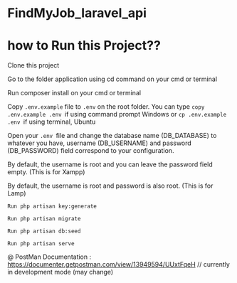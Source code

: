 # FindMyJob_laravel_api

# how to Run this Project??


Clone this project

Go to the folder application using cd command on your cmd or terminal

Run composer install on your cmd or terminal

Copy `.env.example` file to `.env` on the root folder. You can type `copy .env.example .env `if using command prompt Windows or `cp .env.example .env `if using terminal, Ubuntu

Open your `.env `file and change the database name (DB_DATABASE) to whatever you have, username (DB_USERNAME) and password (DB_PASSWORD) field correspond to your configuration.

By default, the username is root and you can leave the password field empty. (This is for Xampp)

By default, the username is root and password is also root. (This is for Lamp)

`Run php artisan key:generate`


`Run php artisan migrate`

`Run php artisan db:seed`


`Run php artisan serve`

@ PostMan Documentation : https://documenter.getpostman.com/view/13949594/UUxtFqeH // currently in development mode (may change)
